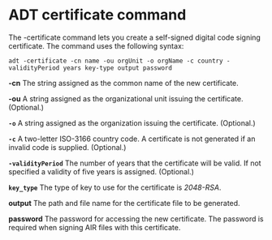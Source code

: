 # ADT certificate command

<div>

The -certificate command lets you create a self-signed digital code signing
certificate. The command uses the following syntax:

    adt -certificate -cn name -ou orgUnit -o orgName -c country -validityPeriod years key-type output password

**-cn** The string assigned as the common name of the new certificate.

**-ou** A string assigned as the organizational unit issuing the certificate.
(Optional.)

**`-o`** A string assigned as the organization issuing the certificate.
(Optional.)

**`-c`** A two-letter ISO-3166 country code. A certificate is not generated if
an invalid code is supplied. (Optional.)

**`-validityPeriod`** The number of years that the certificate will be valid. If
not specified a validity of five years is assigned. (Optional.)

**`key_type`** The type of key to use for the certificate is _2048-RSA_.

**output** The path and file name for the certificate file to be generated.

**password** The password for accessing the new certificate. The password is
required when signing AIR files with this certificate.

</div>

<div>

<div>



</div>

</div>
